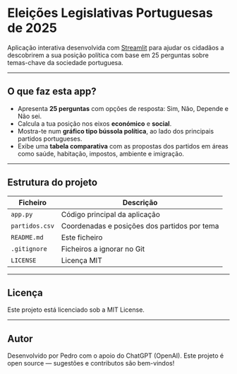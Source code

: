 # Eleições Legislativas Portuguesas de 2025

Aplicação interativa desenvolvida com [Streamlit](https://streamlit.io/) para ajudar os cidadãos a descobrirem a sua posição política com base em 25 perguntas sobre temas-chave da sociedade portuguesa.

---

## O que faz esta app?

- Apresenta **25 perguntas** com opções de resposta: Sim, Não, Depende e Não sei.
- Calcula a tua posição nos eixos **económico** e **social**.
- Mostra-te num **gráfico tipo bússola política**, ao lado dos principais partidos portugueses.
- Exibe uma **tabela comparativa** com as propostas dos partidos em áreas como saúde, habitação, impostos, ambiente e imigração.

---

## Estrutura do projeto
| Ficheiro       | Descrição                                    |
| -------------- | -------------------------------------------- |
| `app.py`       | Código principal da aplicação                |
| `partidos.csv` | Coordenadas e posições dos partidos por tema |
| `README.md`    | Este ficheiro                                |
| `.gitignore`   | Ficheiros a ignorar no Git                   |
| `LICENSE`      | Licença MIT                                  |

---

## Licença
Este projeto está licenciado sob a MIT License.

---

## Autor
Desenvolvido por Pedro com o apoio do ChatGPT (OpenAI).
Este projeto é open source — sugestões e contributos são bem-vindos!
